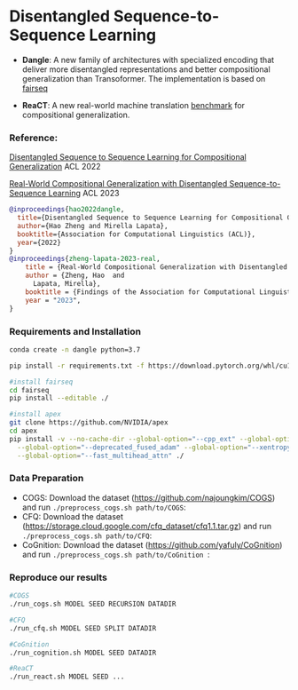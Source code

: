 # Disentangled Sequence-to-Sequence Learning


 - **Dangle**: A new family of architectures with specialized encoding that deliver more disentangled representations and better compositional generalization than Transoformer. The implementation is based on [fairseq](https://github.com/pytorch/fairseq/tree/v0.9.0)


- **ReaCT**: A new real-world machine translation [benchmark](ReaCT_data) for compositional generalization.

### Reference:
[Disentangled Sequence to Sequence Learning for Compositional Generalization](https://arxiv.org/abs/2110.04655) ACL 2022

[Real-World Compositional Generalization with Disentangled Sequence-to-Sequence Learning](https://aclanthology.org/2023.findings-acl.108/) ACL 2023

```bibtex
@inproceedings{hao2022dangle,
  title={Disentangled Sequence to Sequence Learning for Compositional Generalization},
  author={Hao Zheng and Mirella Lapata},
  booktitle={Association for Computational Linguistics (ACL)},
  year={2022}
}
@inproceedings{zheng-lapata-2023-real,
    title = {Real-World Compositional Generalization with Disentangled Sequence-to-Sequence Learning},
    author = {Zheng, Hao  and
      Lapata, Mirella},
    booktitle = {Findings of the Association for Computational Linguistics (ACL)},
    year = "2023",
}
```

### Requirements and Installation
``` bash
conda create -n dangle python=3.7

pip install -r requirements.txt -f https://download.pytorch.org/whl/cu113/torch_stable.html

#install fairseq
cd fairseq
pip install --editable ./

#install apex
git clone https://github.com/NVIDIA/apex
cd apex
pip install -v --no-cache-dir --global-option="--cpp_ext" --global-option="--cuda_ext" \
  --global-option="--deprecated_fused_adam" --global-option="--xentropy" \
  --global-option="--fast_multihead_attn" ./

``` 

### Data Preparation

- COGS: Download the dataset (https://github.com/najoungkim/COGS) and run `./preprocess_cogs.sh path/to/COGS`:
- CFQ: Download the dataset (https://storage.cloud.google.com/cfq_dataset/cfq1.1.tar.gz) and run `./preprocess_cogs.sh path/to/CFQ`:
- CoGnition: Download the dataset (https://github.com/yafuly/CoGnition) and run `./preprocess_cogs.sh path/to/CoGnition `:

### Reproduce our results
```bash
#COGS
./run_cogs.sh MODEL SEED RECURSION DATADIR

#CFQ
./run_cfq.sh MODEL SEED SPLIT DATADIR

#CoGnition
./run_cognition.sh MODEL SEED DATADIR

#ReaCT
./run_react.sh MODEL SEED ...
```



